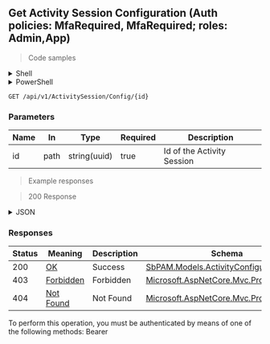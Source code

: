 
## Get Activity Session Configuration (Auth policies: MfaRequired, MfaRequired; roles: Admin,App)

<a id="opIdGtActivityConfigurationAsync"></a>

> Code samples

<details><summary>Shell</summary>


```shell
# You can also use wget
curl -X GET /api/v1/ActivitySession/Config/{id} \
  -H 'Accept: application/json' \
  -H 'Authorization: Bearer TOKEN'

```


</details>

<details><summary>PowerShell</summary>


```powershell
# PowerShell example

$NPSUrl = "https://localhost:6500"

$Login = @{
    Login = "User"
    Password = "Password"
}
# Cookie container for multi-factor authentication
$WebSession = New-Object Microsoft.PowerShell.Commands.WebRequestSession
$Token = Invoke-RestMethod -Url "$($NPSUrl)/signinBody" -Method POST -Body (ConvertTo-Json $Login) -WebSession $WebSession -ContentType "application/json"
$Token = Invoke-RestMethod -Url "$($NPSUrl)/signin2fa" -Method Post -Body $MfaCode -Headers @{Authorization = "Bearer $Token"} -WebSession $WebSession -ContentType "application/json"

$Headers = @{
    Authorization = "Bearer $Token"
}
Invoke-RestMethod -Method GET -Url "$($NPSUrl)/api/v1/ActivitySession/Config/{id} -Headers $Headers -ContentType "application/json"
```


</details>

`GET /api/v1/ActivitySession/Config/{id}`

<h3 id="get-activity-session-configuration-(auth-policies:-mfarequired,-mfarequired;-roles:-admin,app)-parameters">Parameters</h3>

|Name|In|Type|Required|Description|
|---|---|---|---|---|
|id|path|string(uuid)|true|Id of the Activity Session|

> Example responses

> 200 Response

<details><summary>JSON</summary>


```json
{
  "id": "497f6eca-6276-4993-bfeb-53cbbbba6f08",
  "name": "string",
  "description": "string",
  "type": "Generic",
  "createdBy": "25a02396-1048-48f9-bf93-102d2fb7895e",
  "modifiedBy": "07ff0787-1af5-4fc4-9832-7aaeaa962a5e",
  "createdDateTimeUtc": "2019-08-24T14:15:22Z",
  "modifiedDateTimeUtc": "2019-08-24T14:15:22Z",
  "isDefault": true,
  "isDeleted": true,
  "isUserModified": true,
  "nodeId": "959356e3-6168-4a92-b4a5-b9d462be6177",
  "activityConfigurationSettings": [
    {
      "id": "497f6eca-6276-4993-bfeb-53cbbbba6f08",
      "name": "string",
      "key": "string",
      "value": "string",
      "type": "String",
      "activityConfigurationId": "e649ca68-23ab-42cb-8af5-260e01dc50d6",
      "nodeId": "959356e3-6168-4a92-b4a5-b9d462be6177",
      "createdDateTimeUtc": "2019-08-24T14:15:22Z",
      "modifiedDateTimeUtc": "2019-08-24T14:15:22Z"
    }
  ],
  "customFields": [
    {
      "id": "497f6eca-6276-4993-bfeb-53cbbbba6f08",
      "activityConfigurationId": "e649ca68-23ab-42cb-8af5-260e01dc50d6",
      "customFieldNumber": 0,
      "name": "string",
      "label": "string",
      "description": "string",
      "options": "string",
      "length": 0,
      "customFieldDataType": "Integer",
      "required": true,
      "nodeId": "959356e3-6168-4a92-b4a5-b9d462be6177",
      "createdDateTimeUtc": "2019-08-24T14:15:22Z",
      "modifiedDateTimeUtc": "2019-08-24T14:15:22Z"
    }
  ],
  "deleteAccount": true,
  "sessionRetryInterval": 0,
  "approvedWorkflowEmailTemplateId": "7323f20a-d61f-4cbd-9b9a-1ce63404d7a1",
  "notifyApproversWorkflowEmailTemplateId": "5997e1ba-a294-43d0-acaa-18d25ec8482f",
  "maxSessionLength": 0,
  "allowSessionExtension": true,
  "sessionExtensionMinutes": 0,
  "sessionExtensionCount": 0,
  "sessionMonitorInterval": 0,
  "expirationTimeoutThreshold": 0,
  "rdpProxyHost": "string",
  "sshProxyHost": "string",
  "sshScanDc": true,
  "recordAudio": true,
  "proxyAutoConnect": true,
  "record": true,
  "approvalTypeRequired": "Deny",
  "approvalWorkflowId": "2db777ef-e869-4d8f-8dc2-f01750b5b4aa",
  "approvalWorkflowEmailTemplateId": "3416bc31-9e7f-4338-b33c-7314dfcb92d4",
  "monitorEntireSession": true,
  "allowViewPassword": true,
  "allowPasswordAccess": true,
  "allowAutofillPassword": true,
  "leaveInGroup": true,
  "activityTokenComplexity": "123519da-14b2-440d-af88-b17b69fb9aa6",
  "clearWebsiteDataAfterStop": true,
  "clearWebsiteDataBeforeStart": true,
  "notesRequired": true,
  "ticketRequired": true,
  "viewPasswordInSeconds": 0
}
```


</details>

<h3 id="get-activity-session-configuration-(auth-policies:-mfarequired,-mfarequired;-roles:-admin,app)-responses">Responses</h3>

|Status|Meaning|Description|Schema|
|---|---|---|---|
|200|[OK](https://tools.ietf.org/html/rfc7231#section-6.3.1)|Success|[SbPAM.Models.ActivityConfiguration](../Models/sbpam.models.activityconfiguration.md)|
|403|[Forbidden](https://tools.ietf.org/html/rfc7231#section-6.5.3)|Forbidden|[Microsoft.AspNetCore.Mvc.ProblemDetails](../Models/microsoft.aspnetcore.mvc.problemdetails.md)|
|404|[Not Found](https://tools.ietf.org/html/rfc7231#section-6.5.4)|Not Found|[Microsoft.AspNetCore.Mvc.ProblemDetails](../Models/microsoft.aspnetcore.mvc.problemdetails.md)|

<aside class="warning">
To perform this operation, you must be authenticated by means of one of the following methods:
Bearer
</aside>


